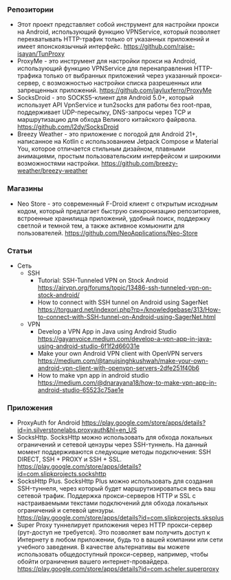 ### Репозитории

- Этот проект представляет собой инструмент для настройки прокси на Android, использующий функцию VPNService, который позволяет перехватывать HTTP-трафик только от указанных приложений и имеет японскоязычный интерфейс. https://github.com/raise-isayan/TunProxy
- ProxyMe - это инструмент для настройки прокси на Android, использующий функцию VPNService для перенаправления HTTP-трафика только от выбранных приложений через указанный прокси-сервер, с возможностью настройки списка разрешенных или запрещенных приложений. https://github.com/jayluxferro/ProxyMe
- SocksDroid - это SOCKS5-клиент для Android 5.0+, который использует API VpnService и tun2socks для работы без root-прав, поддерживает UDP-пересылку, DNS-запросы через TCP и маршрутизацию для обхода Великого китайского файрвола. https://github.com/l2dy/SocksDroid
- Breezy Weather - это приложение с погодой для Android 21+, написанное на Kotlin с использованием Jetpack Compose и Material You, которое отличается стильным дизайном, плавными анимациями, простым пользовательским интерфейсом и широкими возможностями настройки. https://github.com/breezy-weather/breezy-weather

### Магазины

- Neo Store - это современный F-Droid клиент с открытым исходным кодом, который предлагает быструю синхронизацию репозиториев, встроенные хранилища приложений, удобный поиск, поддержку светлой и темной тем, а также активное комьюнити для пользователей. https://github.com/NeoApplications/Neo-Store

### Статьи

- Сеть
    - SSH
        - Tutorial: SSH-Tunneled VPN on Stock Android https://airvpn.org/forums/topic/13486-ssh-tunneled-vpn-on-stock-android/
        - How to connect with SSH tunnel on Android using SagerNet https://torguard.net/indexori.php?rp=/knowledgebase/313/How-to-connect-with-SSH-tunnel-on-Android-using-SagerNet.html
    - VPN    
        - Develop a VPN App in Java using Android Studio https://gayanvoice.medium.com/develop-a-vpn-app-in-java-using-android-studio-6f1f2d66031e
        - Make your own Android VPN client with OpenVPN servers https://medium.com/@tanujsinghkushwah/make-your-own-android-vpn-client-with-openvpn-servers-2dfe251f40b6
        - How to make vpn app in android studio https://medium.com/@dnarayana18/how-to-make-vpn-app-in-android-studio-65523c75ae1e

### Приложения

- ProxyAuth for Android https://play.google.com/store/apps/details?id=in.silverstonelabs.proxyauth&hl=en_US
- SocksHttp. SocksHttp можно использовать для обхода локальных ограничений и сетевой цензуры через SSH-туннель. На данный момент поддерживаются следующие методы подключения: SSH DIRECT, SSH + PROXY и SSH + SSL. https://play.google.com/store/apps/details?id=com.slipkprojects.sockshttp
- SocksHttp Plus. SocksHttp Plus можно использовать для создания SSH-туннеля, через который будет маршрутизироваться весь ваш сетевой трафик. Поддержка прокси-серверов HTTP и SSL с настраиваемыми текстами подключений для обхода локальных ограничений и сетевой цензуры. https://play.google.com/store/apps/details?id=com.slipkprojects.sksplus
- Super Proxy туннелирует приложения через HTTP прокси-сервер (рут-доступ не требуется). Это позволяет вам получить доступ к Интернету в любом приложении, будь то в вашей компании или сети учебного заведения. В качестве альтернативы вы можете использовать общедоступный прокси-сервер, например, чтобы обойти ограничения вашего интернет-провайдера. https://play.google.com/store/apps/details?id=com.scheler.superproxy